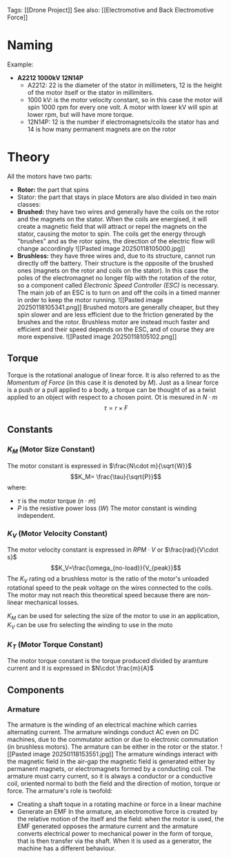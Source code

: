 Tags: [[Drone Project]]
See also: [[Electromotive and Back Electromotive Force]]
# Naming
Example:
- **A2212 1000kV 12N14P**
	- A2212: 22 is the diameter of the stator in millimeters, 12 is the height of the motor itself or the stator in millimiters.
	- 1000 kV: is the motor velocity constant, so in this case the motor will spin 1000 rpm for every one volt. A motor with lower kV will spin at lower rpm, but will have more torque.
	- 12N14P: 12 is the number if electromagnets/coils the stator has and 14 is how many permanent magnets are on the rotor
# Theory
All the motors have two parts: 
- **Rotor:** the part that spins
- Stator: the part that stays in place
Motors are also divided in two main classes:
- **Brushed:** they have two wires and generally have the coils on the rotor and the magnets on the stator. When the coils are energised, it will create a magnetic field that will attract or repel the magnets on the stator, causing the motor to spin. The coils get the energy through "brushes" and as the rotor spins, the direction of the electric flow will change accordingly ![[Pasted image 20250118105000.jpg]]
- **Brushless:** they have three wires and, due to its structure, cannot run directly off the battery. Their structure is the opposite of the brushed ones (magnets on the rotor and coils on the stator). In this case the poles of the electromagnet no longer filp with the rotation of the rotor, so a component called *Electronic Speed Controller (ESC)* is necessary. The main job of an ESC is to turn on and off the coils in a timed manner in order to keep the motor running. ![[Pasted image 20250118105341.png]]
Brushed motors are generally cheaper, but they spin slower and are less efficient due to the friction generated by the brushes and the rotor. Brushless motor are instead much faster and efficient and their speed depends on the ESC, and of course they are more expensive.
![[Pasted image 20250118105102.png]]

## Torque
Torque is the rotational analogue of linear force. It is also referred to as the *Momentum of Force* (in this case it is denoted by $M$).
Just as a linear force is a push or a pull applied to a body, a torque can be thought of as a twist applied to an object with respect to a chosen point. Ot is mesured in $N\cdot m$ $$\tau= r\times F$$
## Constants
### $K_M$ (Motor Size Constant)
The motor constant is expressed in $\frac{N\cdot m}{\sqrt{W}}$ $$K_M= \frac{\tau}{\sqrt{P}}$$where:
- $\tau$ is the motor torque ($n\cdot m$)
- $P$ is the resistive power loss ($W$)
The motor constant is winding independent.
### $K_V$ (Motor Velocity Constant)
The motor velocity constant  is expressed in $RPM\cdot V$ or $\frac{rad}{V\cdot s}$ $$K_V=\frac{\omega_{no-load}}{V_{peak}}$$The $K_V$ rating od a brushless motor is the ratio of the motor's unloaded rotational speed to the peak voltage on the wires connected to the coils.
The motor may not reach this theoretical speed because there are non-linear mechanical losses.

$K_M$ can be used for selecting the size of the motor to use in an application, $K_V$ can be use fro selecting the winding to use in the moto
### $K_T$ (Motor Torque Constant)
The motor torque constant is the torque produced divided by aramture current and it is expressed in $N\cdot \frac{m}{A}$
## Components
### Armature 
The armature is the winding of an electrical machine which carries alternating current. The armature windings conduct AC even on DC machines, due to the commutator action or due to electronic commutation (in brushless motors). 
The armature can be either in the rotor or the stator.
![[Pasted image 20250118153551.jpg]]
The armature windings interact with the magnetic field in the air-gap the magnetic field is generated either by permanent magnets, or electromagnets formed by a conducting coil. 
The armature must carry current, so it is always a conductor or a conductive coil, oriented normal to both the field and the direction of motion, torque or force.
The armature's role is twofold:
- Creating a shaft toque in a rotating machine or force in a linear machine
- Generate an EMF
In the armature, an electromotive force is created by the relative motion of the itself and the field: when the motor is used, the EMF generated opposes the armature current and the armature converts electrical power to mechanical power in the form of torque, that is then transfer via the shaft. 
When it is used as a generator, the machine has a different behaviour.
